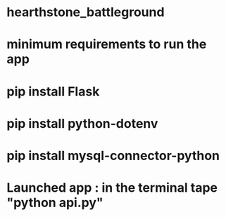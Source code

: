 # hearthstone_battleground

# minimum requirements to run the app
# pip install Flask
# pip install python-dotenv
# pip install mysql-connector-python

# Launched app : in the terminal tape "python api.py"